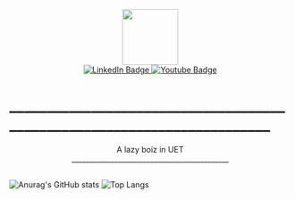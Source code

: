 <div id="header" align="center">
  <img src="https://media.giphy.com/media/M9gbBd9nbDrOTu1Mqx/giphy.gif" width="100"/>
</div>
<div id="badges" align = "center">
  <a href="https://www.facebook.com/vietanh.duongnguyen.7">
    <img src="https://img.shields.io/badge/facebook-blue?style=for-the-badge&logo=facebook&logoColor=white" alt="LinkedIn Badge"/>
  </a>
  <a href="https://www.youtube.com/channel/UCV8Gh7LF3xbtwbogpDIACfQ">
    <img src="https://img.shields.io/badge/YouTube-red?style=for-the-badge&logo=youtube&logoColor=white" alt="Youtube Badge"/>
  </a>
<!--   <a href="your-twitter-URL">
    <img src="https://img.shields.io/badge/Twitter-blue?style=for-the-badge&logo=twitter&logoColor=white" alt="Twitter Badge"/>
  </a> -->
</div>

# ________________________________________________________________________

<div align="center"> A lazy boiz in UET </div>

<div align="center">
____________________________________________

## 

 </div>
 
![Anurag's GitHub stats](https://github-readme-stats.vercel.app/api?username=vanhsusu03&show_icons=true&theme=dracula) ![Top Langs](https://github-readme-stats.vercel.app/api/top-langs/?username=vanhsusu03&layout=compact&size_weight=0.5&count_weight=1&langs_count=12&theme=)

<!--[![Top Langs](https://github-readme-stats.vercel.app/api/top-langs/?username=vanhsusu03&langs_count=20)](https://github.com/anuraghazra/github-readme-stats)          
                             

